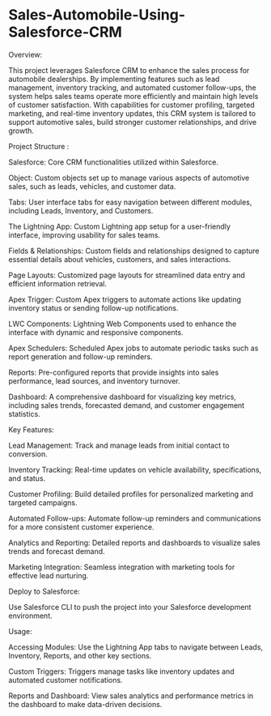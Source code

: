 # Sales-Automobile-Using-Salesforce-CRM

Overview:

This project leverages Salesforce CRM to enhance the sales process for automobile dealerships. By implementing features such as lead management, inventory tracking, and automated customer follow-ups, the system helps sales teams operate more efficiently and maintain high levels of customer satisfaction. With capabilities for customer profiling, targeted marketing, and real-time inventory updates, this CRM system is tailored to support automotive sales, build stronger customer relationships, and drive growth.

Project Structure :

Salesforce: Core CRM functionalities utilized within Salesforce.

Object: Custom objects set up to manage various aspects of automotive sales, such as leads, vehicles, and customer data.

Tabs: User interface tabs for easy navigation between different modules, including Leads, Inventory, and Customers.

The Lightning App: Custom Lightning app setup for a user-friendly interface, improving usability for sales teams.

Fields & Relationships: Custom fields and relationships designed to capture essential details about vehicles, customers, and sales interactions.

Page Layouts: Customized page layouts for streamlined data entry and efficient information retrieval.

Apex Trigger: Custom Apex triggers to automate actions like updating inventory status or sending follow-up notifications.

LWC Components: Lightning Web Components used to enhance the interface with dynamic and responsive components.

Apex Schedulers: Scheduled Apex jobs to automate periodic tasks such as report generation and follow-up reminders.

Reports: Pre-configured reports that provide insights into sales performance, lead sources, and inventory turnover.

Dashboard: A comprehensive dashboard for visualizing key metrics, including sales trends, forecasted demand, and customer engagement statistics.

Key Features:

Lead Management: Track and manage leads from initial contact to conversion.

Inventory Tracking: Real-time updates on vehicle availability, specifications, and status.

Customer Profiling: Build detailed profiles for personalized marketing and targeted campaigns.

Automated Follow-ups: Automate follow-up reminders and communications for a more consistent customer experience.

Analytics and Reporting: Detailed reports and dashboards to visualize sales trends and forecast demand.

Marketing Integration: Seamless integration with marketing tools for effective lead nurturing.

Deploy to Salesforce:

Use Salesforce CLI to push the project into your Salesforce development environment.


Usage:

Accessing Modules: Use the Lightning App tabs to navigate between Leads, Inventory, Reports, and other key sections.

Custom Triggers: Triggers manage tasks like inventory updates and automated customer notifications.

Reports and Dashboard: View sales analytics and performance metrics in the dashboard to make data-driven decisions.



